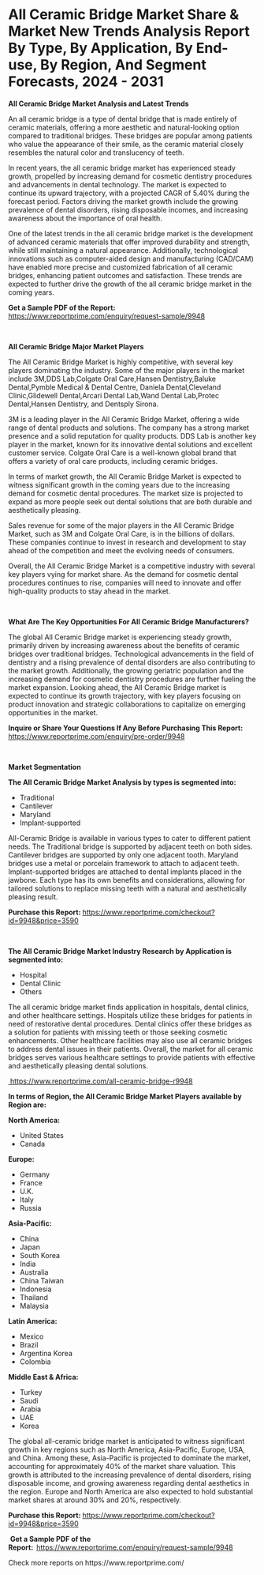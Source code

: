 <p><h1>All Ceramic Bridge Market Share & Market New Trends Analysis Report By Type, By Application, By End-use, By Region, And Segment Forecasts, 2024 - 2031</h1></p><p><strong>All Ceramic Bridge Market Analysis and Latest Trends</strong></p>
<p><p>An all ceramic bridge is a type of dental bridge that is made entirely of ceramic materials, offering a more aesthetic and natural-looking option compared to traditional bridges. These bridges are popular among patients who value the appearance of their smile, as the ceramic material closely resembles the natural color and translucency of teeth.</p><p>In recent years, the all ceramic bridge market has experienced steady growth, propelled by increasing demand for cosmetic dentistry procedures and advancements in dental technology. The market is expected to continue its upward trajectory, with a projected CAGR of 5.40% during the forecast period. Factors driving the market growth include the growing prevalence of dental disorders, rising disposable incomes, and increasing awareness about the importance of oral health.</p><p>One of the latest trends in the all ceramic bridge market is the development of advanced ceramic materials that offer improved durability and strength, while still maintaining a natural appearance. Additionally, technological innovations such as computer-aided design and manufacturing (CAD/CAM) have enabled more precise and customized fabrication of all ceramic bridges, enhancing patient outcomes and satisfaction. These trends are expected to further drive the growth of the all ceramic bridge market in the coming years.</p></p>
<p><strong>Get a Sample PDF of the Report:&nbsp;</strong> <a href="https://www.reportprime.com/enquiry/request-sample/9948">https://www.reportprime.com/enquiry/request-sample/9948</a></p>
<p>&nbsp;</p>
<p><strong>All Ceramic Bridge Major Market Players</strong></p>
<p><p>The All Ceramic Bridge Market is highly competitive, with several key players dominating the industry. Some of the major players in the market include 3M,DDS Lab,Colgate Oral Care,Hansen Dentistry,Baluke Dental,Pymble Medical & Dental Centre, Daniela Dental,Cleveland Clinic,Glidewell Dental,Arcari Dental Lab,Wand Dental Lab,Protec Dental,Hansen Dentistry, and Dentsply Sirona.</p><p>3M is a leading player in the All Ceramic Bridge Market, offering a wide range of dental products and solutions. The company has a strong market presence and a solid reputation for quality products. DDS Lab is another key player in the market, known for its innovative dental solutions and excellent customer service. Colgate Oral Care is a well-known global brand that offers a variety of oral care products, including ceramic bridges.</p><p>In terms of market growth, the All Ceramic Bridge Market is expected to witness significant growth in the coming years due to the increasing demand for cosmetic dental procedures. The market size is projected to expand as more people seek out dental solutions that are both durable and aesthetically pleasing.</p><p>Sales revenue for some of the major players in the All Ceramic Bridge Market, such as 3M and Colgate Oral Care, is in the billions of dollars. These companies continue to invest in research and development to stay ahead of the competition and meet the evolving needs of consumers.</p><p>Overall, the All Ceramic Bridge Market is a competitive industry with several key players vying for market share. As the demand for cosmetic dental procedures continues to rise, companies will need to innovate and offer high-quality products to stay ahead in the market.</p></p>
<p>&nbsp;</p>
<p><strong>What Are The Key Opportunities For All Ceramic Bridge Manufacturers?</strong></p>
<p><p>The global All Ceramic Bridge market is experiencing steady growth, primarily driven by increasing awareness about the benefits of ceramic bridges over traditional bridges. Technological advancements in the field of dentistry and a rising prevalence of dental disorders are also contributing to the market growth. Additionally, the growing geriatric population and the increasing demand for cosmetic dentistry procedures are further fueling the market expansion. Looking ahead, the All Ceramic Bridge market is expected to continue its growth trajectory, with key players focusing on product innovation and strategic collaborations to capitalize on emerging opportunities in the market.</p></p>
<p><strong>Inquire or Share Your Questions If Any Before Purchasing This Report:</strong> <a href="https://www.reportprime.com/enquiry/pre-order/9948">https://www.reportprime.com/enquiry/pre-order/9948</a></p>
<p>&nbsp;</p>
<p><strong>Market Segmentation</strong></p>
<p><strong>The All Ceramic Bridge Market Analysis by types is segmented into:</strong></p>
<p><ul><li>Traditional</li><li>Cantilever</li><li>Maryland</li><li>Implant-supported</li></ul></p>
<p><p>All-Ceramic Bridge is available in various types to cater to different patient needs. The Traditional bridge is supported by adjacent teeth on both sides. Cantilever bridges are supported by only one adjacent tooth. Maryland bridges use a metal or porcelain framework to attach to adjacent teeth. Implant-supported bridges are attached to dental implants placed in the jawbone. Each type has its own benefits and considerations, allowing for tailored solutions to replace missing teeth with a natural and aesthetically pleasing result.</p></p>
<p><strong>Purchase this Report:&nbsp;</strong><a href="https://www.reportprime.com/checkout?id=9948&price=3590">https://www.reportprime.com/checkout?id=9948&price=3590</a></p>
<p>&nbsp;</p>
<p><strong>The All Ceramic Bridge Market Industry Research by Application is segmented into:</strong></p>
<p><ul><li>Hospital</li><li>Dental Clinic</li><li>Others</li></ul></p>
<p><p>The all ceramic bridge market finds application in hospitals, dental clinics, and other healthcare settings. Hospitals utilize these bridges for patients in need of restorative dental procedures. Dental clinics offer these bridges as a solution for patients with missing teeth or those seeking cosmetic enhancements. Other healthcare facilities may also use all ceramic bridges to address dental issues in their patients. Overall, the market for all ceramic bridges serves various healthcare settings to provide patients with effective and aesthetically pleasing dental solutions.</p></p>
<p><a href="https://www.reportprime.com/all-ceramic-bridge-r9948">&nbsp;https://www.reportprime.com/all-ceramic-bridge-r9948</a></p>
<p><strong>In terms of Region, the All Ceramic Bridge Market Players available by Region are:</strong></p>
<p>
    <p> <strong> North America: </strong>
        <ul>
            <li>United States</li>
            <li>Canada</li>
        </ul>
        </p> 
    <p> <strong> Europe: </strong>
        <ul>
            <li>Germany</li>
            <li>France</li>
            <li>U.K.</li>
            <li>Italy</li>
            <li>Russia</li>
        </ul>
        </p> 
    <p> <strong> Asia-Pacific: </strong>
        <ul>
            <li>China</li>
            <li>Japan</li>
            <li>South Korea</li>
            <li>India</li>
            <li>Australia</li>
            <li>China Taiwan</li>
            <li>Indonesia</li>
            <li>Thailand</li>
            <li>Malaysia</li>
        </ul>
        </p> 
    <p> <strong> Latin America: </strong>
        <ul>
            <li>Mexico</li>
            <li>Brazil</li>
            <li>Argentina Korea</li>
            <li>Colombia</li>
        </ul>
        </p> 
    <p> <strong> Middle East & Africa: </strong>
        <ul>
            <li>Turkey</li>
            <li>Saudi</li>
            <li>Arabia</li>
            <li>UAE</li>
            <li>Korea</li>
        </ul>
    </p>
    </p>
<p><p>The global all-ceramic bridge market is anticipated to witness significant growth in key regions such as North America, Asia-Pacific, Europe, USA, and China. Among these, Asia-Pacific is projected to dominate the market, accounting for approximately 40% of the market share valuation. This growth is attributed to the increasing prevalence of dental disorders, rising disposable income, and growing awareness regarding dental aesthetics in the region. Europe and North America are also expected to hold substantial market shares at around 30% and 20%, respectively.</p></p>
<p><strong>Purchase this Report: </strong><a href="https://www.reportprime.com/checkout?id=9948&price=3590">https://www.reportprime.com/checkout?id=9948&price=3590</a></p>
<p>&nbsp;<strong>Get a Sample PDF of the Report:&nbsp;&nbsp;</strong><a href="https://www.reportprime.com/enquiry/request-sample/9948">https://www.reportprime.com/enquiry/request-sample/9948</a></p>
<p><strong></strong></p>
<p>Check more reports on https://www.reportprime.com/</p>